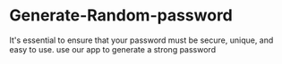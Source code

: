 # Generate-Random-password
It's essential to ensure that your password must be secure, unique, and easy to use. use our app to generate a strong password
